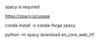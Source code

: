 spacy is required

https://spacy.io/usage

conda install -c conda-forge spacy

python -m spacy download en_core_web_trf
